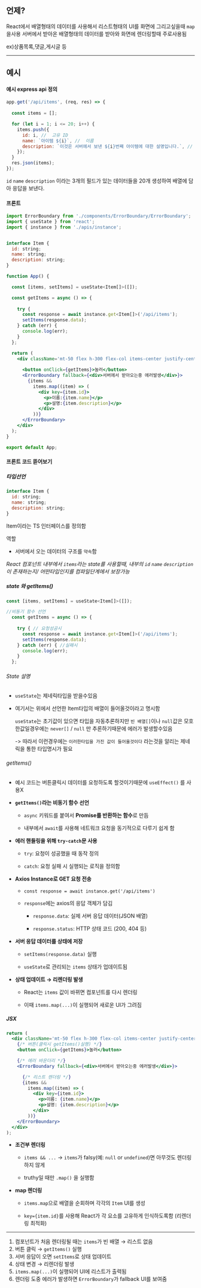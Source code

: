 
## 언제?

React에서 배열형태의 데이터를 사용해서 리스트형태의 UI를 화면에 그리고싶을때 `map`을사용
서버에서 받아온 배열형태의 데이터를 받아와 화면에 렌더링할때 주로사용됨

ex)상품목록,댓글,게시글 등

---


## 예시

#### 예시 express api 정의

```js
app.get('/api/items', (req, res) => {
 
  const items = []; 

  for (let i = 1; i <= 20; i++) {
    items.push({
      id: i, //  고유 ID
      name: `아이템 ${i}`, //  이름
      description: `이것은 서버에서 보낸 ${i}번째 아이템에 대한 설명입니다.`, //  설명
    });
  }
  res.json(items);
});
```
`id` `name` `description` 이라는 3개의 필드가 있는 데이터들을 20개 생성하여 배열에 담아 
응답을 보낸다.

#### 프론트

```jsx
import ErrorBoundary from './components/ErrorBoundary/ErrorBoundary';
import { useState } from 'react';
import { instance } from './apis/instance';


interface Item {
  id: string;
  name: string;
  description: string;
}

function App() {

  const [items, setItems] = useState<Item[]>([]);

  const getItems = async () => {
  
    try {
      const response = await instance.get<Item[]>('/api/items');
      setItems(response.data);
    } catch (err) {
      console.log(err);
    }
  };

  return (
    <div className='mt-50 flex h-300 flex-col items-center justify-center gap-10 border-2 border-black'>
 
      <button onClick={getItems}>눌러</button>
      <ErrorBoundary fallback={<div>서버에서 받아오는중 에러발생</div>}>
        {items &&
          items.map((item) => (
            <div key={item.id}>
		      <p>이름:{item.name}</p>
              <p>설명:{item.description}</p>
            </div>
          ))}
      </ErrorBoundary>
    </div>
  );
}

export default App;

```

#### 프론트 코드 뜯어보기

##### 타입선언
```jsx
interface Item {
  id: string;
  name: string;
  description: string;
}
```
Item이라는 TS 인터페이스를 정의함

역할
- 서버에서 오는 데이터의 구조를 `약속`함

*React 컴포넌트 내부에서 `items`라는 state를 사용할때, 내부의 `id` `name` `description`이
존재하는지/ 어떤타입인지를 컴파일단계에서 보장가능*


##### state 와 getItems()

```jsx
const [items, setItems] = useState<Item[]>([]);

//비동기 함수 선언
  const getItems = async () => {
   
    try { // 요청성공시
      const response = await instance.get<Item[]>('/api/items');
      setItems(response.data);
    } catch (err) { //실패시
      console.log(err);
    }
  };
```

###### State 설명

- `useState`는 제네릭타입을 받을수있음
- 여기서는 위에서 선언한 Item타입의 배열이 들어올것이라고 명시함

  `useState`는 초기값이 있으면 타입을 자동추론하지만 `빈 배열[]`이나 `null`값은 모호한값일경우에는 `never[]` / `null` 만 추론하기때문에 에러가 발생할수있음
  
   -> 따라서 이런경우에는 `이러한타입을 가진 값이 들어올것이다` 라는것을 알리는 
     제네릭을 통한 타입명시가 필요


###### getItems()

- 예시 코드는 버튼클릭시 데이터를 요청하도록 할것이기때문에 `useEffect()` 를 사용X

 - **`getItems()`라는 비동기 함수 선언**
    
    - `async` 키워드를 붙여서 **Promise를 반환하는 함수**로 만듬
        
    - 내부에서 `await`를 사용해 네트워크 요청을 동기적으로 다루기 쉽게 함
        
- **에러 핸들링을 위해 `try-catch`문 사용**
    
    - `try`: 요청이 성공했을 때 동작 정의
        
    - `catch`: 요청 실패 시 실행되는 로직을 정의함
        
- **Axios Instance로 GET 요청 전송**
    
    - `const response = await instance.get('/api/items')`
        
    - `response`에는 axios의 응답 객체가 담김
        
        - `response.data`: 실제 서버 응답 데이터(JSON 배열)
            
        - `response.status`: HTTP 상태 코드 (200, 404 등)
            
- **서버 응답 데이터를 상태에 저장**
    
    - `setItems(response.data)` 실행
        
    - `useState`로 관리되는 `items` 상태가 업데이트됨
        
- **상태 업데이트 → 리렌더링 발생**

    - React는 `items` 값이 바뀌면 컴포넌트를 다시 렌더링
    
    - 이때 `items.map(...)`이 실행되어 새로운 UI가 그려짐
  

##### JSX

```jsx
return (
  <div className='mt-50 flex h-300 flex-col items-center justify-center gap-10 border-2 border-black'>
    {/* 버튼(클릭시 getItems()실행) */}
    <button onClick={getItems}>눌러</button>

    {/* 에러 바운더리 */}
    <ErrorBoundary fallback={<div>서버에서 받아오는중 에러발생</div>}>

      {/* 리스트 렌더링 */}
      {items &&
        items.map((item) => (
          <div key={item.id}>
            <p>이름: {item.name}</p>
            <p>설명: {item.description}</p>
          </div>
        ))}
    </ErrorBoundary>
  </div>
);

```

- **조건부 렌더링**
    
    - `items && ...` → `items`가 falsy(예: `null` or `undefined`)면 아무것도 렌더링하지 않게
        
    - truthy일 때만 `.map()` 을 실행함
        
- **map 렌더링**
    
    - `items.map`으로 배열을 순회하며 각각의 `Item` UI를 생성
        
    - `key={item.id}`를 사용해 React가 각 요소를 고유하게 인식하도록함 (리렌더링 최적화)

---

 1. 컴포넌트가 처음 렌더링될 때는 `items`가 빈 배열 → 리스트 없음
 2. 버튼 클릭 → `getItems()` 실행
 3. 서버 응답이 오면 `setItems`로 상태 업데이트
 4. 상태 변경 → 리렌더링 발생
 5. `items.map(...)`이 실행되어 UI에 리스트가 출력됨
 6.  렌더링 도중 에러가 발생하면 `ErrorBoundary`가 fallback UI를 보여줌



 